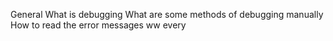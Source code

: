 General
What is debugging
What are some methods of debugging manually
How to read the error messages
ww
every